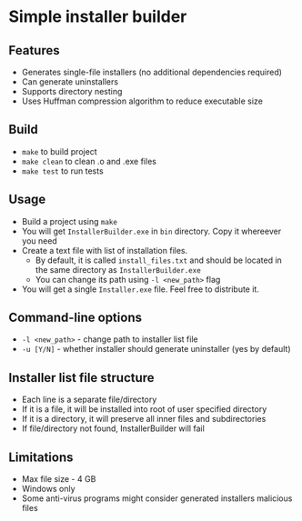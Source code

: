 # Simple installer builder
## Features
* Generates single-file installers (no additional dependencies required)
* Can generate uninstallers
* Supports directory nesting
* Uses Huffman compression algorithm to reduce executable size

## Build
* `make` to build project
* `make clean` to clean .o and .exe files
* `make test` to run tests

## Usage
* Build a project using `make`
* You will get `InstallerBuilder.exe` in `bin` directory. Copy it whereever you need
* Create a text file with list of installation files.
  + By default, it is called `install_files.txt` and should be located in the same directory as `InstallerBuilder.exe`
  + You can change its path using `-l <new_path>` flag
* You will get a single `Installer.exe` file. Feel free to distribute it.

## Command-line options
* `-l <new_path>` - change path to installer list file
* `-u [Y/N]` - whether installer should generate uninstaller (yes by default)

## Installer list file structure
* Each line is a separate file/directory
* If it is a file, it will be installed into root of user specified directory
* If it is a directory, it will preserve all inner files and subdirectories
* If file/directory not found, InstallerBuilder will fail

## Limitations
* Max file size - 4 GB
* Windows only
* Some anti-virus programs might consider generated installers malicious files
